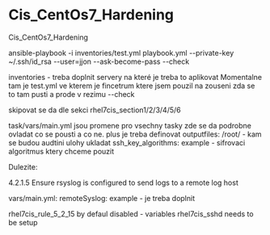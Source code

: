 # Cis_CentOs7_Hardening
Cis_CentOs7_Hardening

ansible-playbook -i inventories/test.yml playbook.yml --private-key ~/.ssh/id_rsa  --user=jjon --ask-become-pass --check


inventories - treba doplnit servery na které je treba to aplikovat
Momentalne tam je test.yml ve kterem je fincetrum ktere jsem pouzil na zouseni zda se to tam pusti a prode v rezimu --check


skipovat se da dle sekci rhel7cis_section1/2/3/4/5/6

task/vars/main.yml jsou promene pro vsechny tasky zde se da podrobne ovladat co se pousti a co ne.
plus je treba definovat outputfiles: /root/   - kam se budou audtini ulohy ukladat
                         ssh_key_algorithms: example   - sifrovaci algoritmus ktery chceme pouzit


Dulezite:

4.2.1.5 Ensure rsyslog is configured to send logs to a remote log host

vars/main.yml:
remoteSyslog: example  - je treba doplnit

rhel7cis_rule_5_2_15 by defaul disabled - variables rhel7cis_sshd needs to be setup




